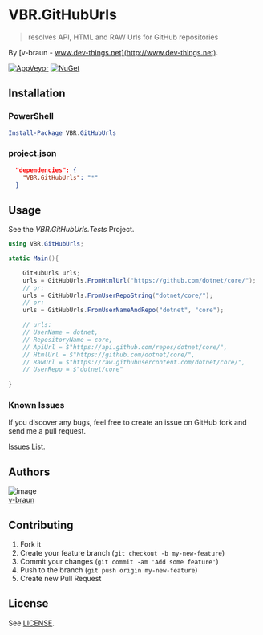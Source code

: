 # VBR.GitHubUrls 
> resolves API, HTML and RAW Urls for GitHub repositories

By [v-braun - www.dev-things.net](http://www.dev-things.net). 


[![AppVeyor](https://img.shields.io/appveyor/ci/v-braun/gh-urls.svg?style=flat-square)](https://ci.appveyor.com/project/v-braun/gh-urls)
[![NuGet](https://img.shields.io/nuget/v/GitHubUrls.svg?style=flat-square)](https://www.nuget.org/packages/VBR.GitHubUrls/)


## Installation

### PowerShell

```PowerShell
Install-Package VBR.GitHubUrls
```

### project.json

```json
  "dependencies": {
    "VBR.GitHubUrls": "*"
  }
```

## Usage
See the *VBR.GitHubUrls.Tests* Project.

```cs
using VBR.GitHubUrls;

static Main(){

    GitHubUrls urls;
    urls = GitHubUrls.FromHtmlUrl("https://github.com/dotnet/core/");
    // or:
    urls = GitHubUrls.FromUserRepoString("dotnet/core/");
    // or:
    urls = GitHubUrls.FromUserNameAndRepo("dotnet", "core");

    // urls:
    // UserName = dotnet,
    // RepositoryName = core,
    // ApiUrl = $"https://api.github.com/repos/dotnet/core/",
    // HtmlUrl = $"https://github.com/dotnet/core/",
    // RawUrl = $"https://raw.githubusercontent.com/dotnet/core/",
    // UserRepo = $"dotnet/core"
    
}

```


### Known Issues

If you discover any bugs, feel free to create an issue on GitHub fork and
send me a pull request.

[Issues List](https://github.com/v-braun/gh-urls/issues).

## Authors

![image](https://avatars3.githubusercontent.com/u/4738210?v=3&s=50)  
[v-braun](https://github.com/v-braun/)



## Contributing

1. Fork it
2. Create your feature branch (`git checkout -b my-new-feature`)
3. Commit your changes (`git commit -am 'Add some feature'`)
4. Push to the branch (`git push origin my-new-feature`)
5. Create new Pull Request


## License

See [LICENSE](https://github.com/v-braun/gh-urls/blob/master/LICENSE).